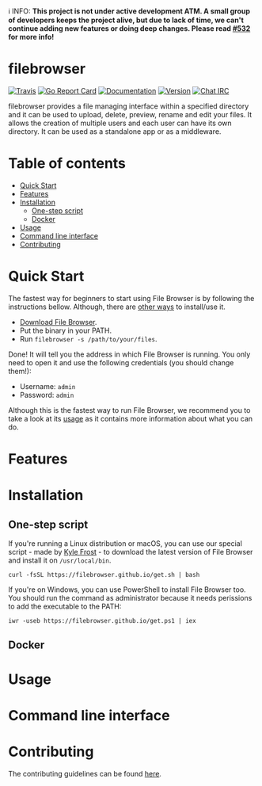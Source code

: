 ℹ INFO: **This project is not under active development ATM. A small group of developers keeps the project alive, but due to lack of time, we can't continue adding new features or doing deep changes. Please read [#532](https://github.com/filebrowser/filebrowser/issues/532) for more info!**

# filebrowser

[![Travis](https://img.shields.io/travis/com/filebrowser/filebrowser.svg?style=flat-square)](https://travis-ci.com/filebrowser/filebrowser)
[![Go Report Card](https://goreportcard.com/badge/github.com/filebrowser/filebrowser?style=flat-square)](https://goreportcard.com/report/github.com/filebrowser/filebrowser)
[![Documentation](https://img.shields.io/badge/godoc-reference-blue.svg?style=flat-square)](http://godoc.org/github.com/filebrowser/filebrowser)
[![Version](https://img.shields.io/github/release/filebrowser/filebrowser.svg?style=flat-square)](https://github.com/filebrowser/filebrowser/releases/latest)
[![Chat IRC](https://img.shields.io/badge/freenode-%23filebrowser-blue.svg?style=flat-square)](http://webchat.freenode.net/?channels=%23filebrowser)

filebrowser provides a file managing interface within a specified directory and it can be used to upload, delete, preview, rename and edit your files. It allows the creation of multiple users and each user can have its own directory. It can be used as a standalone app or as a middleware.

# Table of contents

+ [Quick Start](#quick-start)
+ [Features](#features)
+ [Installation](#installation)
  - [One-step script](#one-step-script)
  - [Docker](#docker)
+ [Usage](#usage)
+ [Command line interface](#command-line-interface)
+ [Contributing](#contributing)

# Quick Start

The fastest way for beginners to start using File Browser is by following the instructions bellow. Although, there are [other ways](#installation) to install/use it.

- [Download File Browser](https://github.com/filebrowser/filebrowser/releases).
- Put the binary in your PATH.
- Run `filebrowser -s /path/to/your/files`.

Done! It will tell you the address in which File Browser is running. You only need to open it and use the following credentials (you should change them!):

- Username: ```admin```
- Password: ```admin```

Although this is the fastest way to run File Browser, we recommend you to take a look at its [usage](#usage) as it contains more information about what you can do.

# Features

# Installation

## One-step script

If you're running a Linux distribution or macOS, you can use our special script - made by [Kyle Frost](https://www.kylefrost.me/) - to download the latest version of File Browser and install it on `/usr/local/bin`.

```shell
curl -fsSL https://filebrowser.github.io/get.sh | bash
```

If you're on Windows, you can use PowerShell to install File Browser too. You should run the command as administrator because it needs perissions to add the executable to the PATH:

```shell
iwr -useb https://filebrowser.github.io/get.ps1 | iex
```

## Docker

# Usage

# Command line interface

# Contributing

The contributing guidelines can be found [here](https://github.com/filebrowser/community).
